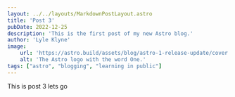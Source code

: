 ```yaml
---
layout: ../../layouts/MarkdownPostLayout.astro
title: 'Post 3'
pubDate: 2022-12-25
description: 'This is the first post of my new Astro blog.'
author: 'Lyle Klyne'
image:
    url: 'https://astro.build/assets/blog/astro-1-release-update/cover.jpeg' 
    alt: 'The Astro logo with the word One.'
tags: ["astro", "blogging", "learning in public"]
---
```


This is post 3 lets go
